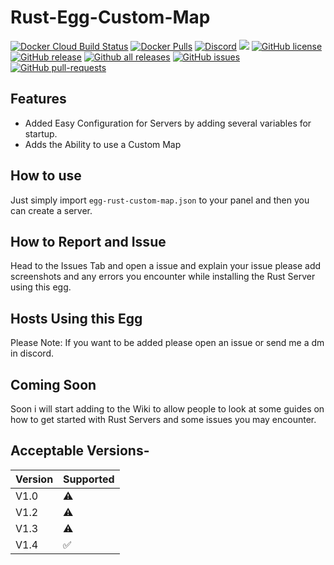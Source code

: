 ﻿# Rust-Egg-Custom-Map
[![Docker Cloud Build Status](https://img.shields.io/docker/cloud/build/griffindor30/rust-custom-map-egg.svg?style=flat)](https://hub.docker.com/r/griffindor30/rust-custom-map-egg)
[![Docker Pulls](https://img.shields.io/docker/pulls/griffindor30/rust-custom-map-egg.svg?style=flat)](https://hub.docker.com/r/griffindor30/rust-custom-map-egg)
[![Discord](https://img.shields.io/discord/328932413428465674)](https://discord.gg/BbnkdtX)
![](https://img.shields.io/badge/status-prod-informational)
[![GitHub license](https://img.shields.io/github/license/GriffindorsDevelopment/rust-egg-custom-map)](https://github.com/GriffindorsDevelopment/rust-egg-custom-map/StrapDown.js/blob/master/LICENSE)
[![GitHub release](https://img.shields.io/github/release/GriffindorsDevelopment/rust-egg-custom-map)](https://GitHub.com/GriffindorsDevelopment/rust-egg-custom-map/releases/)
[![Github all releases](https://img.shields.io/github/downloads/GriffindorsDevelopment/rust-egg-custom-map/total.svg)](https://GitHub.com/GriffindorsDevelopment/rust-egg-custom-map/releases/)
[![GitHub issues](https://img.shields.io/github/issues/GriffindorsDevelopment/rust-egg-custom-map)](https://GitHub.com/GriffindorsDevelopment/rust-egg-custom-map/issues/)
[![GitHub pull-requests](https://img.shields.io/github/issues-pr/GriffindorsDevelopment/rust-egg-custom-map)](https://GitHub.com/GriffindorsDevelopment/rust-egg-custom-map/StrapDown.js/pull/)

## Features
- Added Easy Configuration for Servers by adding several variables for startup.
- Adds the Ability to use a Custom Map

## How to use
Just simply import `egg-rust-custom-map.json` to your panel and then you can create a server.

## How to Report and Issue
Head to the Issues Tab and open a issue and explain your issue please add screenshots and any errors you encounter while installing the Rust Server using this egg.


## Hosts Using this Egg
Please Note: If you want to be added please open an issue or send me a dm in discord.

## Coming Soon
Soon i will start adding to the Wiki to allow people to look at some guides on how to get started with Rust Servers and some issues you may encounter.

## Acceptable Versions-
Version | Supported
------------ | -------------
V1.0 |⚠
V1.2 |⚠
V1.3 |⚠
V1.4 |✅